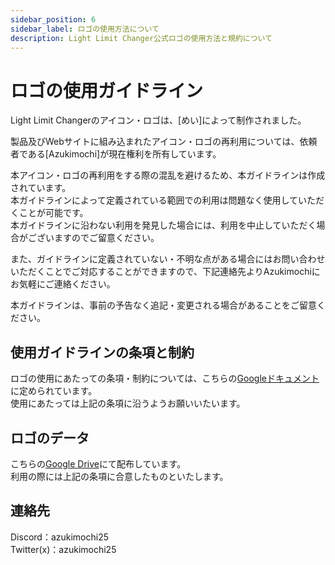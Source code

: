 ```yaml
---
sidebar_position: 6
sidebar_label: ロゴの使用方法について
description: Light Limit Changer公式ロゴの使用方法と規約について
---
```


# ロゴの使用ガイドライン

Light Limit Changerのアイコン・ロゴは、[めい]によって制作されました。  

製品及びWebサイトに組み込まれたアイコン・ロゴの再利用については、依頼者である[Azukimochi]が現在権利を所有しています。  
  
本アイコン・ロゴの再利用をする際の混乱を避けるため、本ガイドラインは作成されています。  
本ガイドラインによって定義されている範囲での利用は問題なく使用していただくことが可能です。  
本ガイドラインに沿わない利用を発見した場合には、利用を中止していただく場合がございますのでご留意ください。  
  
また、ガイドラインに定義されていない・不明な点がある場合にはお問い合わせいただくことでご対応することができますので、下記連絡先よりAzukimochiにお気軽にご連絡ください。  

本ガイドラインは、事前の予告なく追記・変更される場合があることをご留意ください。  

## 使用ガイドラインの条項と制約

ロゴの使用にあたっての条項・制約については、こちらの[Googleドキュメント](https://docs.google.com/document/d/1KH_uUKN1jOciyMD5B1X6U-DTBLIlMOc_Bz7dSR3bhD0/edit?usp=sharing)に定められています。  
使用にあたっては上記の条項に沿うようお願いいたいます。  

## ロゴのデータ

こちらの[Google Drive](https://drive.google.com/drive/folders/1V-1qfkM8Rx66ctBoGLMgR4Ep-4ueV77T?usp=sharing)にて配布しています。  
利用の際には上記の条項に合意したものといたします。  

## 連絡先

Discord：azukimochi25  
Twitter(x)：azukimochi25  